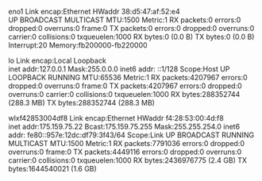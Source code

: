 eno1      Link encap:Ethernet  HWaddr 38:d5:47:af:52:e4  
          UP BROADCAST MULTICAST  MTU:1500  Metric:1
          RX packets:0 errors:0 dropped:0 overruns:0 frame:0
          TX packets:0 errors:0 dropped:0 overruns:0 carrier:0
          collisions:0 txqueuelen:1000 
          RX bytes:0 (0.0 B)  TX bytes:0 (0.0 B)
          Interrupt:20 Memory:fb200000-fb220000 

lo        Link encap:Local Loopback  
          inet addr:127.0.0.1  Mask:255.0.0.0
          inet6 addr: ::1/128 Scope:Host
          UP LOOPBACK RUNNING  MTU:65536  Metric:1
          RX packets:4207967 errors:0 dropped:0 overruns:0 frame:0
          TX packets:4207967 errors:0 dropped:0 overruns:0 carrier:0
          collisions:0 txqueuelen:1000 
          RX bytes:288352744 (288.3 MB)  TX bytes:288352744 (288.3 MB)

wlxf42853004df8 Link encap:Ethernet  HWaddr f4:28:53:00:4d:f8  
          inet addr:175.159.75.22  Bcast:175.159.75.255  Mask:255.255.254.0
          inet6 addr: fe80::957e:12dc:df79:3f43/64 Scope:Link
          UP BROADCAST RUNNING MULTICAST  MTU:1500  Metric:1
          RX packets:7791036 errors:0 dropped:0 overruns:0 frame:0
          TX packets:4449116 errors:0 dropped:0 overruns:0 carrier:0
          collisions:0 txqueuelen:1000 
          RX bytes:2436976775 (2.4 GB)  TX bytes:1644540021 (1.6 GB)

